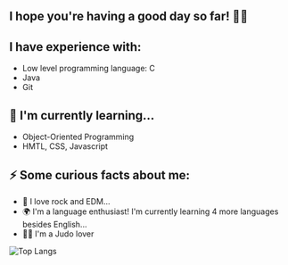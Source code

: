 ## I hope you're having a good day so far! 👩‍💻

<!--
**ProgrammingSis/ProgrammingSis** is a ✨ _special_ ✨ repository because its `README.md` (this file) appears on your GitHub profile.

Here are some ideas to get you started:

- 👯 I’m looking to collaborate on ...
- 🤔 I’m looking for help with ...
- 💬 Ask me about ...
- 📫 How to reach me: ...
- 😄 Pronouns: ...
- ⚡ Fun fact: ...


 I'm Sara, a university student at USP who
🌱 I’m currently learning Java, practicing its object oriented programming style and implementing it in a pong game as a university assignment.

 🔭 I’m currently working on a Pong Game in Java-->
 
## I have experience with:
- Low level programming language: C
- Java
- Git

## 🌱 I'm currently learning...
- Object-Oriented Programming
- HMTL, CSS, Javascript
 
## ⚡ Some curious facts about me:
- 🎸 I love rock and EDM...
- 🌍 I'm a language enthusiast! I'm currently learning 4 more languages besides English...
- 🏃‍♀️ I'm a Judo lover

![Top Langs](https://github-readme-stats.vercel.app/api/top-langs/?username=ProgrammingSis&langs_count=5)


